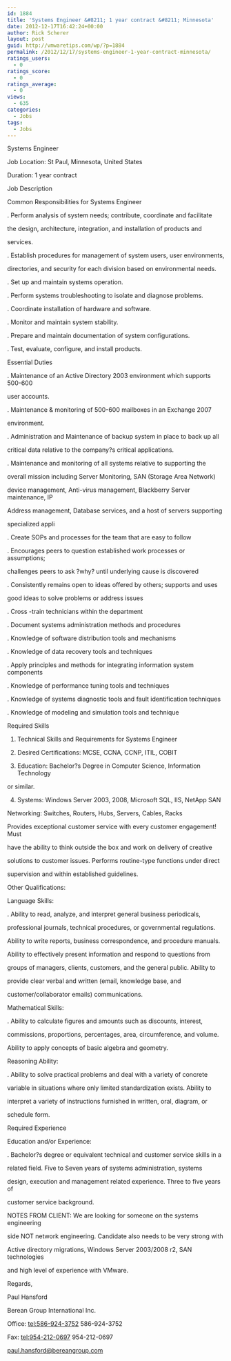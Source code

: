 ```yaml
---
id: 1884
title: 'Systems Engineer &#8211; 1 year contract &#8211; Minnesota'
date: 2012-12-17T16:42:24+00:00
author: Rick Scherer
layout: post
guid: http://vmwaretips.com/wp/?p=1884
permalink: /2012/12/17/systems-engineer-1-year-contract-minnesota/
ratings_users:
  - 0
ratings_score:
  - 0
ratings_average:
  - 0
views:
  - 635
categories:
  - Jobs
tags:
  - Jobs
---
```

Systems Engineer

Job Location: St Paul, Minnesota, United States

Duration: 1 year contract

Job Description 

Common Responsibilities for Systems Engineer 

. Perform analysis of system needs; contribute, coordinate and facilitate
  
the design, architecture, integration, and installation of products and
  
services.

. Establish procedures for management of system users, user environments,
  
directories, and security for each division based on environmental needs.

. Set up and maintain systems operation.

. Perform systems troubleshooting to isolate and diagnose problems.

. Coordinate installation of hardware and software.

. Monitor and maintain system stability.

. Prepare and maintain documentation of system configurations.

. Test, evaluate, configure, and install products.

Essential Duties 

. Maintenance of an Active Directory 2003 environment which supports 500-600
  
user accounts.

. Maintenance & monitoring of 500-600 mailboxes in an Exchange 2007
  
environment.

. Administration and Maintenance of backup system in place to back up all
  
critical data relative to the company?s critical applications.

. Maintenance and monitoring of all systems relative to supporting the
  
overall mission including Server Monitoring, SAN (Storage Area Network)
  
device management, Anti-virus management, Blackberry Server maintenance, IP
  
Address management, Database services, and a host of servers supporting
  
specialized appli

. Create SOPs and processes for the team that are easy to follow

. Encourages peers to question established work processes or assumptions;
  
challenges peers to ask ?why? until underlying cause is discovered

. Consistently remains open to ideas offered by others; supports and uses
  
good ideas to solve problems or address issues

. Cross -train technicians within the department

. Document systems administration methods and procedures

. Knowledge of software distribution tools and mechanisms

. Knowledge of data recovery tools and techniques

. Apply principles and methods for integrating information system components

. Knowledge of performance tuning tools and techniques

. Knowledge of systems diagnostic tools and fault identification techniques

. Knowledge of modeling and simulation tools and technique

Required Skills 

1. Technical Skills and Requirements for Systems Engineer 

2. Desired Certifications: MCSE, CCNA, CCNP, ITIL, COBIT

3. Education: Bachelor?s Degree in Computer Science, Information Technology
  
or similar.

4. Systems: Windows Server 2003, 2008, Microsoft SQL, IIS, NetApp SAN

Networking: Switches, Routers, Hubs, Servers, Cables, Racks

Provides exceptional customer service with every customer engagement! Must
  
have the ability to think outside the box and work on delivery of creative
  
solutions to customer issues. Performs routine-type functions under direct
  
supervision and within established guidelines.

Other Qualifications:

Language Skills:

. Ability to read, analyze, and interpret general business periodicals,
  
professional journals, technical procedures, or governmental regulations.
  
Ability to write reports, business correspondence, and procedure manuals.
  
Ability to effectively present information and respond to questions from
  
groups of managers, clients, customers, and the general public. Ability to
  
provide clear verbal and written (email, knowledge base, and
  
customer/collaborator emails) communications.

Mathematical Skills:

. Ability to calculate figures and amounts such as discounts, interest,
  
commissions, proportions, percentages, area, circumference, and volume.
  
Ability to apply concepts of basic algebra and geometry.

Reasoning Ability:

. Ability to solve practical problems and deal with a variety of concrete
  
variable in situations where only limited standardization exists. Ability to
  
interpret a variety of instructions furnished in written, oral, diagram, or
  
schedule form.

Required Experience 

Education and/or Experience:

. Bachelor?s degree or equivalent technical and customer service skills in a
  
related field. Five to Seven years of systems administration, systems
  
design, execution and management related experience. Three to five years of
  
customer service background.

NOTES FROM CLIENT: We are looking for someone on the systems engineering
  
side NOT network engineering. Candidate also needs to be very strong with
  
Active directory migrations, Windows Server 2003/2008 r2, SAN technologies
  
and high level of experience with VMware.

Regards,

Paul Hansford

Berean Group International Inc.

Office: <tel:586-924-3752> 586-924-3752

Fax: <tel:954-212-0697> 954-212-0697

paul.hansford@bereangroup.com